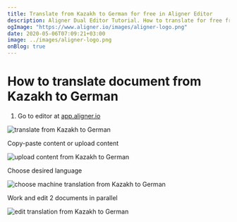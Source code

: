 ```yaml
---
title: Translate from Kazakh to German for free in Aligner Editor
description: Aligner Dual Editor Tutorial. How to translate for free from Kazakh to German. Aligner is multilingual document management platform. 
ogImage: "https://www.aligner.io/images/aligner-logo.png"
date: 2020-05-06T07:09:21+03:00
image: ../images/aligner-logo.png
onBlog: true
---
```


# How to translate document from Kazakh to German

1. Go to editor at [app.aligner.io](https://app.aligner.io "Aligner App web page")

![translate from Kazakh to German](../aligner-blank-editor.png "translate from Kazakh to German")

Copy-paste content or upload content

![upload content from Kazakh to German](../aligner-uploaded-document.png "upload content from Kazakh to German")

Choose desired language

![choose machine translation from Kazakh to German](../aligner-language-dropdown.png "choose machine translation from Kazakh to German")

Work and edit 2 documents in parallel

![edit translation from Kazakh to German](../aligner-double-sitded-editor.png "edit translation from Kazakh to German")

